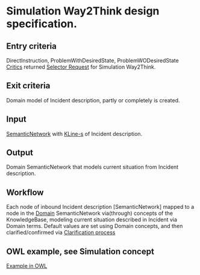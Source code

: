 # Simulation Way2Think design specification.

## Entry criteria

DirectInstruction, ProblemWithDesiredState, ProblemWODesiredState [Critics](critics.md) returned [Selector Request](selector.md)
for Simulation Way2Think.

## Exit criteria

Domain model of Incident description, partly or completely is created.

## Input

[SemanticNetwork](knowledge.md) with [KLine-s](knowledge.md) of Incident description.

## Output

Domain SemanticNetwork that models current situation from Incident description.

## Workflow

Each node of inbound Incident description [SemanticNetwork] mapped to a node in the [Domain](knowledge.md#Domain) SemanticNetwork via(through)
concepts of the KnowledgeBase, modeling current situation described in Incident via Domain terms.
Default values are set using Domain concepts, and then clarified/confirmed via [Clarification process](clarification-process.md)

## OWL example, see Simulation concept

[Example in OWL](https://raw.github.com/menta/menta-0.3/master/doc/design-specification/owl/SemanticNetwork_UserReceivedWrongApplication.owl)
